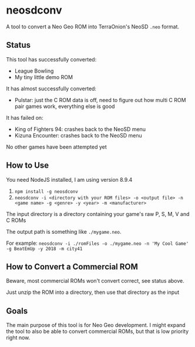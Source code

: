 # neosdconv

A tool to convert a Neo Geo ROM into TerraOnion's NeoSD `.neo` format.

## Status

This tool has successfully converted:

* League Bowling
* My tiny little demo ROM

It has almost successfully converted:

* Pulstar: just the C ROM data is off, need to figure out how multi C ROM pair games work, everything else is good

It has failed on:

* King of Fighters 94: crashes back to the NeoSD menu
* Kizuna Encounter: crashes back to the NeoSD menu

No other games have been attempted yet

## How to Use

You need NodeJS installed, I am using version 8.9.4

1. `npm install -g neosdconv`
2. `neosdconv -i <directory with your ROM files> -o <output file> -n <game name> -g <genre> -y <year> -m <manufacturer>`

The input directory is a directory containing your game's raw P, S, M, V and C ROMs

The output path is something like `./mygame.neo`.

For example: `neosdconv -i ./romFiles -o ./mygame.neo -n 'My Cool Game' -g BeatEmUp -y 2018 -m city41`

## How to Convert a Commercial ROM

Beware, most commercial ROMs won't convert correct, see status above.

Just unzip the ROM into a directory, then use that directory as the input

## Goals

The main purpose of this tool is for Neo Geo development. I might expand the tool to also be able to convert commercial ROMs, but that is low priority right now.
